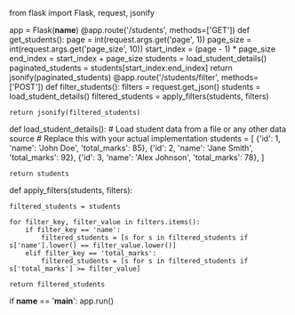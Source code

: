 from flask import Flask, request, jsonify

app = Flask(__name__)
@app.route('/students', methods=['GET'])
def get_students():
    page = int(request.args.get('page', 1))
    page_size = int(request.args.get('page_size', 10))
    start_index = (page - 1) * page_size
    end_index = start_index + page_size
    students = load_student_details()
    paginated_students = students[start_index:end_index]
    return jsonify(paginated_students)
@app.route('/students/filter', methods=['POST'])
def filter_students():
    filters = request.get_json()
    students = load_student_details()
    filtered_students = apply_filters(students, filters)

    return jsonify(filtered_students)
def load_student_details():
    # Load student data from a file or any other data source
    # Replace this with your actual implementation
    students = [
        {'id': 1, 'name': 'John Doe', 'total_marks': 85},
        {'id': 2, 'name': 'Jane Smith', 'total_marks': 92},
        {'id': 3, 'name': 'Alex Johnson', 'total_marks': 78},
    ]

    return students
def apply_filters(students, filters):
 
    filtered_students = students

    for filter_key, filter_value in filters.items():
        if filter_key == 'name':
            filtered_students = [s for s in filtered_students if s['name'].lower() == filter_value.lower()]
        elif filter_key == 'total_marks':
            filtered_students = [s for s in filtered_students if s['total_marks'] >= filter_value]

    return filtered_students

if __name__ == '__main__':
    app.run()

